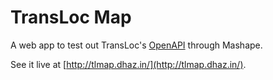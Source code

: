# TransLoc Map

A web app to test out TransLoc's [OpenAPI][] through Mashape.

See it live at [http://tlmap.dhaz.in/](http://tlmap.dhaz.in/).


[openapi]: https://www.mashape.com/transloc/openapi-1-2#!documentation
